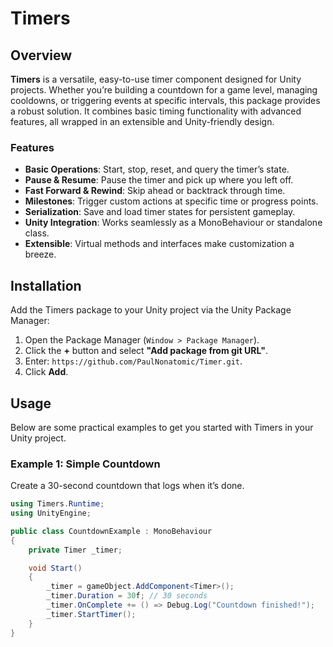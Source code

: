 # Timers

## Overview
**Timers** is a versatile, easy-to-use timer component designed for Unity projects. Whether you’re building a countdown for a game level, managing cooldowns, or triggering events at specific intervals, this package provides a robust solution. It combines basic timing functionality with advanced features, all wrapped in an extensible and Unity-friendly design.

### Features
- **Basic Operations**: Start, stop, reset, and query the timer’s state.
- **Pause & Resume**: Pause the timer and pick up where you left off.
- **Fast Forward & Rewind**: Skip ahead or backtrack through time.
- **Milestones**: Trigger custom actions at specific time or progress points.
- **Serialization**: Save and load timer states for persistent gameplay.
- **Unity Integration**: Works seamlessly as a MonoBehaviour or standalone class.
- **Extensible**: Virtual methods and interfaces make customization a breeze.

## Installation
Add the Timers package to your Unity project via the Unity Package Manager:

1. Open the Package Manager (`Window > Package Manager`).
2. Click the **+** button and select **"Add package from git URL"**.
3. Enter: `https://github.com/PaulNonatomic/Timer.git`.
4. Click **Add**.

## Usage
Below are some practical examples to get you started with Timers in your Unity project.

### Example 1: Simple Countdown
Create a 30-second countdown that logs when it’s done.
```csharp
using Timers.Runtime;
using UnityEngine;

public class CountdownExample : MonoBehaviour
{
    private Timer _timer;

    void Start()
    {
        _timer = gameObject.AddComponent<Timer>();
        _timer.Duration = 30f; // 30 seconds
        _timer.OnComplete += () => Debug.Log("Countdown finished!");
        _timer.StartTimer();
    }
}